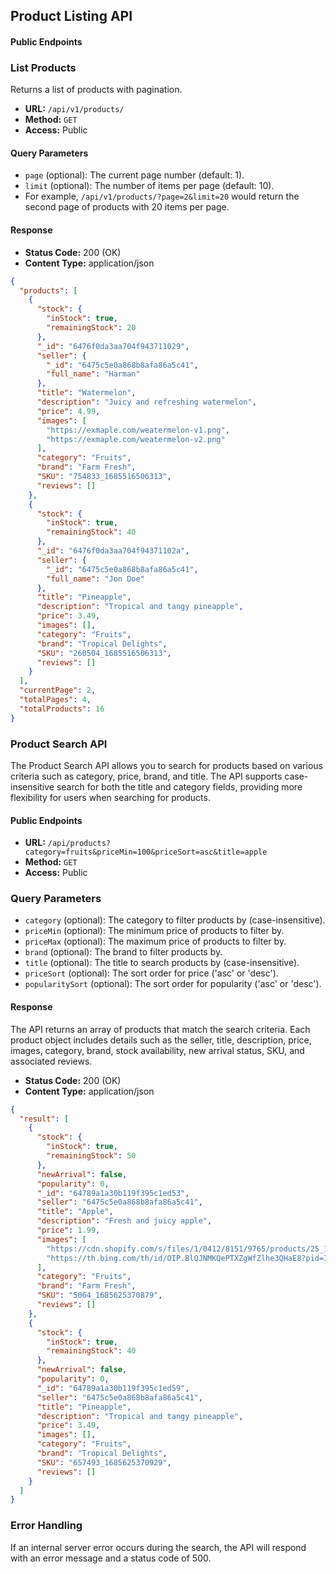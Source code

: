 ## Product Listing API

#### Public Endpoints

### List Products

Returns a list of products with pagination.

- **URL:** `/api/v1/products/`
- **Method:** `GET`
- **Access:** Public

#### Query Parameters

- `page` (optional): The current page number (default: 1).
- `limit` (optional): The number of items per page (default: 10).
- For example, `/api/v1/products/?page=2&limit=20` would return the second page of products with 20 items per page.

#### Response

- **Status Code:** 200 (OK)
- **Content Type:** application/json

```json
{
  "products": [
    {
      "stock": {
        "inStock": true,
        "remainingStock": 20
      },
      "_id": "6476f0da3aa704f943711029",
      "seller": {
        "_id": "6475c5e0a868b8afa86a5c41",
        "full_name": "Harman"
      },
      "title": "Watermelon",
      "description": "Juicy and refreshing watermelon",
      "price": 4.99,
      "images": [
        "https://exmaple.com/weatermelon-v1.png",
        "https://exmaple.com/weatermelon-v2.png"
      ],
      "category": "Fruits",
      "brand": "Farm Fresh",
      "SKU": "754833_1685516506313",
      "reviews": []
    },
    {
      "stock": {
        "inStock": true,
        "remainingStock": 40
      },
      "_id": "6476f0da3aa704f94371102a",
      "seller": {
        "_id": "6475c5e0a868b8afa86a5c41",
        "full_name": "Jon Doe"
      },
      "title": "Pineapple",
      "description": "Tropical and tangy pineapple",
      "price": 3.49,
      "images": [],
      "category": "Fruits",
      "brand": "Tropical Delights",
      "SKU": "260504_1685516506313",
      "reviews": []
    }
  ],
  "currentPage": 2,
  "totalPages": 4,
  "totalProducts": 16
}
```

### Product Search API

The Product Search API allows you to search for products based on various criteria such as category, price, brand, and title. The API supports case-insensitive search for both the title and category fields, providing more flexibility for users when searching for products.

#### Public Endpoints

- **URL:** `/api/products?category=fruits&priceMin=100&priceSort=asc&title=apple`
- **Method:** `GET`
- **Access:** Public

### Query Parameters

- `category` (optional): The category to filter products by (case-insensitive).
- `priceMin` (optional): The minimum price of products to filter by.
- `priceMax` (optional): The maximum price of products to filter by.
- `brand` (optional): The brand to filter products by.
- `title` (optional): The title to search products by (case-insensitive).
- `priceSort` (optional): The sort order for price ('asc' or 'desc').
- `popularitySort` (optional): The sort order for popularity ('asc' or 'desc').

#### Response

The API returns an array of products that match the search criteria. Each product object includes details such as the seller, title, description, price, images, category, brand, stock availability, new arrival status, SKU, and associated reviews.

- **Status Code:** 200 (OK)
- **Content Type:** application/json

```json
{
  "result": [
    {
      "stock": {
        "inStock": true,
        "remainingStock": 50
      },
      "newArrival": false,
      "popularity": 0,
      "_id": "64789a1a30b119f395c1ed53",
      "seller": "6475c5e0a868b8afa86a5c41",
      "title": "Apple",
      "description": "Fresh and juicy apple",
      "price": 1.99,
      "images": [
        "https://cdn.shopify.com/s/files/1/0412/8151/9765/products/25_1080x.jpg?v=1660816037",
        "https://th.bing.com/th/id/OIP.BlQJNMKQePTXZgWfZlhe3QHaE8?pid=ImgDet&rs=1"
      ],
      "category": "Fruits",
      "brand": "Farm Fresh",
      "SKU": "5064_1685625370879",
      "reviews": []
    },
    {
      "stock": {
        "inStock": true,
        "remainingStock": 40
      },
      "newArrival": false,
      "popularity": 0,
      "_id": "64789a1a30b119f395c1ed59",
      "seller": "6475c5e0a868b8afa86a5c41",
      "title": "Pineapple",
      "description": "Tropical and tangy pineapple",
      "price": 3.49,
      "images": [],
      "category": "Fruits",
      "brand": "Tropical Delights",
      "SKU": "657493_1685625370929",
      "reviews": []
    }
  ]
}
```

### Error Handling

If an internal server error occurs during the search, the API will respond with an error message and a status code of 500.
